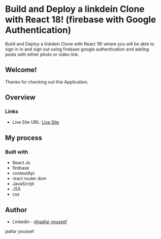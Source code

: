 # Build and Deploy a linkdein  Clone  with React 18! (firebase with Google Authentication)

Build and Deploy a linkdein Clone with React 18! where you will be able to sign in in and sign out using firebase google authentication and adding posts with either photo or video link.

## Welcome! 
Thanks for checking out this Application.

## Overview

### Links
- Live Site URL: [Live Site](https://joyful-faloodeh-36262d.netlify.app/)

## My process

### Built with

- React Js
- firebase
- contextApi
- react router dom
- JavaScript
- JSX
- css



## Author

- Linkedin - [@jaafar youssef](https://www.linkedin.com/in/jaafar-youssef-923100249/)

jaafar youssef
